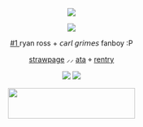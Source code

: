 <p align="center"> <dir="auto"> <img src="https://komarev.com/ghpvc/?username=clovxers&label=:3&color=022D73&style=plastic"> </dir> </p>
  <p align="center"> <img src=https://i.postimg.cc/6px2W1Ww/Untitled198-20251013213803.webp>
<p align="center"> <ins> #1 </ins>	ryan ross + 𝘤𝘢𝘳𝘭 𝘨𝘳𝘪𝘮𝘦𝘴 fanboy :P </p>
   <p align="center"> <a href="https://thepetewentzz.straw.page/">strawpage</a> ⸝⸝ <a href="https://flvttrdsh.atabook.org/">ata</a> ⌖ <a href="https://rentry.co/mych3mz">rentry</a>
  <div>
   <p align="center"> <img src="https://graphic.neocities.org/insomniacblinkie.gif"> <img src=https://graphic.neocities.org/tumblr_inline_phq6vvJU4b1r9dyo4_500.gif> </p>
   
<p align="center" dir="auto"> <img src="https://spotify-github-profile.kittinanx.com/api/view?uid=31dnbrq33dernxlkwbvsoee7w6py&cover_image=true&theme=natemoo-re&show_offline=false&background_color=121212&interchange=false&bar_color=f4f2ec&bar_color_cover=false)](https://github.com/kittinan/spotify-github-profile)" height="60" width="250"></a>
